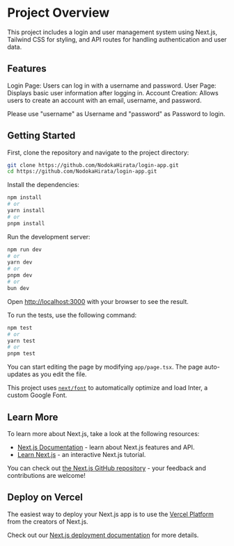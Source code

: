 # Project Overview

This project includes a login and user management system using Next.js, Tailwind CSS for styling, and API routes for handling authentication and user data.

## Features

Login Page: Users can log in with a username and password.
User Page: Displays basic user information after logging in.
Account Creation: Allows users to create an account with an email, username, and password.

Please use "username" as Username and "password" as Password to login.

## Getting Started

First, clone the repository and navigate to the project directory:

```bash
git clone https://github.com/NodokaHirata/login-app.git
cd https://github.com/NodokaHirata/login-app.git
```

Install the dependencies:

```bash
npm install
# or
yarn install
# or
pnpm install
```

 Run the development server:

```bash
npm run dev
# or
yarn dev
# or
pnpm dev
# or
bun dev
```

Open [http://localhost:3000](http://localhost:3000) with your browser to see the result.

To run the tests, use the following command:

```bash
npm test
# or
yarn test
# or
pnpm test
```

You can start editing the page by modifying `app/page.tsx`. The page auto-updates as you edit the file.

This project uses [`next/font`](https://nextjs.org/docs/basic-features/font-optimization) to automatically optimize and load Inter, a custom Google Font.

## Learn More

To learn more about Next.js, take a look at the following resources:

- [Next.js Documentation](https://nextjs.org/docs) - learn about Next.js features and API.
- [Learn Next.js](https://nextjs.org/learn) - an interactive Next.js tutorial.

You can check out [the Next.js GitHub repository](https://github.com/vercel/next.js/) - your feedback and contributions are welcome!

## Deploy on Vercel

The easiest way to deploy your Next.js app is to use the [Vercel Platform](https://vercel.com/new?utm_medium=default-template&filter=next.js&utm_source=create-next-app&utm_campaign=create-next-app-readme) from the creators of Next.js.

Check out our [Next.js deployment documentation](https://nextjs.org/docs/deployment) for more details.
